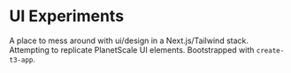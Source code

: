 # UI Experiments

A place to mess around with ui/design in a Next.js/Tailwind stack. Attempting to replicate PlanetScale UI elements. Bootstrapped with `create-t3-app`.
